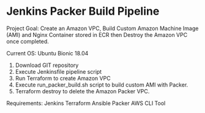 # Jenkins Packer Build Pipeline

Project Goal: Create an Amazon VPC, Build Custom Amazon Machine Image (AMI) and Nginx Container stored in ECR then Destroy the Amazon VPC once completed. 

Current OS: Ubuntu Bionic 18.04

1) Download GIT repository
2) Execute Jenkinsfile pipeline script
3) Run Terraform to create Amazon VPC
4) Execute run_packer_build.sh script to build custom AMI with Packer.
5) Terraform destroy to delete the Amazon Packer VPC.

Requirements:
Jenkins
Terraform
Ansible
Packer 
AWS CLI Tool
